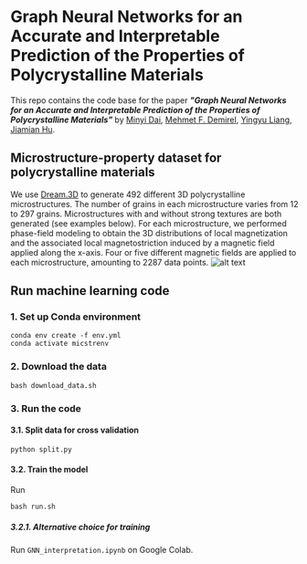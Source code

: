 # Graph Neural Networks for an Accurate and Interpretable Prediction of the Properties of Polycrystalline Materials 

This repo contains the code base for the paper ***"Graph Neural Networks for an Accurate
and Interpretable Prediction of the Properties of Polycrystalline Materials"*** 
by [Minyi Dai](https://www.linkedin.com/in/minyi-dai-7bb82b197/), 
[Mehmet F. Demirel](http://cs.wisc.edu/~demirel), 
[Yingyu Liang](http://cs.wisc.edu/~yliang), 
[Jiamian Hu](https://mesomod.weebly.com/people.html).

## Microstructure-property dataset for polycrystalline materials
We use [Dream.3D](http://dream3d.bluequartz.net/) 
to generate 492 different 3D polycrystalline microstructures. 
The number of grains in each microstructure varies from 12 to 297 grains. 
Microstructures with and without strong textures are both generated (see examples below). 
For each microstructure, we performed phase-field modeling
to obtain the 3D distributions of local magnetization and the associated
local magnetostriction induced by a magnetic field applied along the x-axis.
Four or five different magnetic fields are applied to each microstructure,
amounting to 2287 data points.
![alt text](https://github.com/mehmetfdemirel/microstructure/blob/master/img/microstructure.png)

## Run machine learning code

### 1. Set up Conda environment
```
conda env create -f env.yml
conda activate micstrenv
```

### 2. Download the data

```
bash download_data.sh
```

### 3. Run the code

#### 3.1. Split data for cross validation
```
python split.py
```

#### 3.2. Train the model
Run  
```
bash run.sh
```
##### 3.2.1. Alternative choice for training
Run `GNN_interpretation.ipynb` on Google Colab.